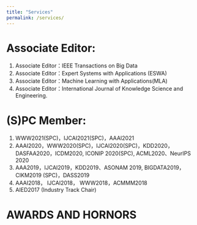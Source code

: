 ```yaml
---
title: "Services"
permalink: /services/
---
```


# Associate Editor:
1.	Associate  Editor：IEEE Transactions on Big Data
2.	Associate  Editor：Expert Systems with Applications (ESWA)
3.	Associate  Editor：Machine Learning with Applications(MLA)
4.	Associate  Editor：International Journal of Knowledge Science and Engineering.


# (S)PC Member:

1.	WWW2021(SPC)，IJCAI2021(SPC)，AAAI2021
2.	AAAI2020，WWW2020(SPC)，IJCAI2020(SPC)，KDD2020，DASFAA2020，ICDM2020, ICONIP 2020(SPC), ACML2020、NeurIPS 2020
3.	AAA2019，IJCAI2019，KDD2019、ASONAM 2019, BIGDATA2019，CIKM2019 (SPC)，DASS2019
4.	AAAI2018， IJCAI2018， WWW2018，ACMMM2018
5.	AIED2017 (Industry Track Chair)

# AWARDS AND HORNORS

